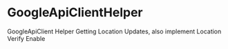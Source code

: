 # GoogleApiClientHelper
GoogleApiClient Helper Getting Location Updates, also implement Location Verify Enable

